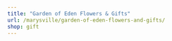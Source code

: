 ```yaml
---
title: "Garden of Eden Flowers & Gifts"
url: /marysville/garden-of-eden-flowers-and-gifts/
shop: gift
---
```

